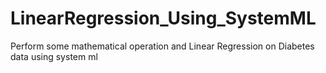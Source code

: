 # LinearRegression_Using_SystemML
Perform some mathematical operation and Linear Regression on Diabetes data using system ml
